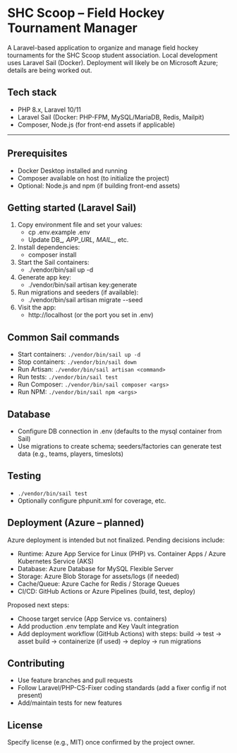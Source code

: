 # SHC Scoop – Field Hockey Tournament Manager

A Laravel-based application to organize and manage field hockey tournaments for the SHC Scoop student association. Local development uses Laravel Sail (Docker). Deployment will likely be on Microsoft Azure; details are being worked out.

## Tech stack
- PHP 8.x, Laravel 10/11
- Laravel Sail (Docker: PHP-FPM, MySQL/MariaDB, Redis, Mailpit)
- Composer, Node.js (for front-end assets if applicable)

---

## Prerequisites
- Docker Desktop installed and running
- Composer available on host (to initialize the project)
- Optional: Node.js and npm (if building front-end assets)

## Getting started (Laravel Sail)
1. Copy environment file and set your values:
   - cp .env.example .env
   - Update DB_*, APP_URL, MAIL_*, etc.
2. Install dependencies:
   - composer install
3. Start the Sail containers:
   - ./vendor/bin/sail up -d
4. Generate app key:
   - ./vendor/bin/sail artisan key:generate
5. Run migrations and seeders (if available):
   - ./vendor/bin/sail artisan migrate --seed
6. Visit the app:
   - http://localhost (or the port you set in .env)

## Common Sail commands
- Start containers: `./vendor/bin/sail up -d`
- Stop containers: `./vendor/bin/sail down`
- Run Artisan: `./vendor/bin/sail artisan <command>`
- Run tests: `./vendor/bin/sail test`
- Run Composer: `./vendor/bin/sail composer <args>`
- Run NPM: `./vendor/bin/sail npm <args>`

## Database
- Configure DB connection in .env (defaults to the mysql container from Sail)
- Use migrations to create schema; seeders/factories can generate test data (e.g., teams, players, timeslots)

## Testing
- `./vendor/bin/sail test`
- Optionally configure phpunit.xml for coverage, etc.

## Deployment (Azure – planned)
Azure deployment is intended but not finalized. Pending decisions include:
- Runtime: Azure App Service for Linux (PHP) vs. Container Apps / Azure Kubernetes Service (AKS)
- Database: Azure Database for MySQL Flexible Server
- Storage: Azure Blob Storage for assets/logs (if needed)
- Cache/Queue: Azure Cache for Redis / Storage Queues
- CI/CD: GitHub Actions or Azure Pipelines (build, test, deploy)

Proposed next steps:
- Choose target service (App Service vs. containers)
- Add production .env template and Key Vault integration
- Add deployment workflow (GitHub Actions) with steps: build → test → asset build → containerize (if used) → deploy → run migrations

## Contributing
- Use feature branches and pull requests
- Follow Laravel/PHP-CS-Fixer coding standards (add a fixer config if not present)
- Add/maintain tests for new features

## License
Specify license (e.g., MIT) once confirmed by the project owner.
